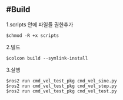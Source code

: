 #Build
-------------


1.scripts 안에 파일들 권한추가

    $chmod -R +x scripts

2.빌드

    $colcon build --symlink-install

3.실행

    $ros2 run cmd_vel_test_pkg cmd_vel_sine.py
    $ros2 run cmd_vel_test_pkg cmd_vel_step.py
    $ros2 run cmd_vel_test_pkg cmd_vel_test.py
    
